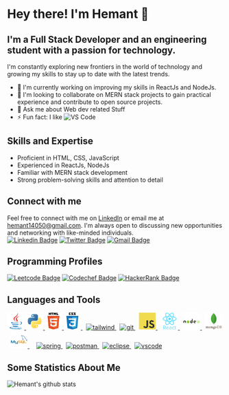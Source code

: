 # Hey there! I'm Hemant 👋

## I'm a Full Stack Developer and an engineering student with a passion for technology. 
I'm constantly exploring new frontiers in the world of technology and growing my skills to stay up to date with the latest trends.

- 🔭 I'm currently working on improving my skills in ReactJs and NodeJs.
- 👯 I'm looking to collaborate on MERN stack projects to gain practical experience and contribute to open source projects.
- 💬 Ask me about Web dev related Stuff
- ⚡ Fun fact: I like ![VS Code](https://img.shields.io/badge/VSCode-0078D4?style=for-the-badge&logo=visual%20studio%20code&logoColor=white)

## Skills and Expertise
- Proficient in HTML, CSS, JavaScript
- Experienced in ReactJs, NodeJs
- Familiar with MERN stack development
- Strong problem-solving skills and attention to detail

## Connect with me
Feel free to connect with me on [LinkedIn](linkedin.com/in/hemant14050) or email me at hemant14050@gmail.com. I'm always open to discussing new opportunities and networking with like-minded individuals. <br/>
 [![Linkedin Badge](https://img.shields.io/badge/LinkedIn-0077B5?style=for-the-badge&logo=linkedin&logoColor=white)](https://www.linkedin.com/in/hemant14050/) 
 [![Twitter Badge](https://img.shields.io/badge/Twitter-1DA1F2?style=for-the-badge&logo=twitter&logoColor=white)](https://twitter.com/hemant14050)
 [![Gmail Badge](https://img.shields.io/badge/Gmail-D14836?style=for-the-badge&logo=gmail&logoColor=white&link=mailto:hemant14050@gmail.com)](mailto:hemant14050@gmail.com)

## Programming Profiles
[![Leetcode Badge](https://img.shields.io/badge/-LeetCode-FFA116?style=for-the-badge&logo=LeetCode&logoColor=black)](https://www.leetcode.com/hemant_14050)
[![Codechef Badge](https://img.shields.io/badge/-CodeChef-5B4638?style=for-the-badge&logo=CodeChef&logoColor=white)](https://www.codechef.com/users/hemant_2910)
[![HackerRank Badge](https://img.shields.io/badge/-Hackerrank-2EC866?style=for-the-badge&logo=HackerRank&logoColor=white)](https://www.hackerrank.com/hemant14050)

## Languages and Tools
<p align="left"> 
 <a href="https://www.java.com" target="_blank" rel="noreferrer"> <img src="https://raw.githubusercontent.com/devicons/devicon/master/icons/java/java-original.svg" alt="java" width="40" height="40"/> </a> 
<a href="https://www.python.org" target="_blank" rel="noreferrer"> <img src="https://raw.githubusercontent.com/devicons/devicon/master/icons/python/python-original.svg" alt="python" width="40" height="40"/> </a> 
<a href="https://www.w3.org/html/" target="_blank" rel="noreferrer"> <img src="https://raw.githubusercontent.com/devicons/devicon/master/icons/html5/html5-original-wordmark.svg" alt="html5" width="40" height="40"/> </a> 
<a href="https://www.w3schools.com/css/" target="_blank" rel="noreferrer"> <img src="https://raw.githubusercontent.com/devicons/devicon/master/icons/css3/css3-original-wordmark.svg" alt="css3" width="40" height="40"/> </a> &nbsp;
 <a href="https://tailwindcss.com/" target="_blank" rel="noreferrer"> <img src="https://www.vectorlogo.zone/logos/tailwindcss/tailwindcss-icon.svg" alt="tailwind" width="40" height="40"/> </a> &nbsp;
<a href="https://git-scm.com/" target="_blank" rel="noreferrer"> <img src="https://www.vectorlogo.zone/logos/git-scm/git-scm-icon.svg" alt="git" width="40" height="40"/> </a> &nbsp;
<a href="https://developer.mozilla.org/en-US/docs/Web/JavaScript" target="_blank" rel="noreferrer"> <img src="https://raw.githubusercontent.com/devicons/devicon/master/icons/javascript/javascript-original.svg" alt="javascript" width="40" height="40"/> </a> &nbsp;
<a href="https://reactjs.org/" target="_blank" rel="noreferrer"> <img src="https://raw.githubusercontent.com/devicons/devicon/master/icons/react/react-original-wordmark.svg" alt="react" width="40" height="40"/> </a> &nbsp;
 <a href="https://nodejs.org" target="_blank" rel="noreferrer"> <img src="https://raw.githubusercontent.com/devicons/devicon/master/icons/nodejs/nodejs-original-wordmark.svg" alt="nodejs" width="40" height="40"/> </a> &nbsp;
<a href="https://www.mongodb.com/" target="_blank" rel="noreferrer"> <img src="https://raw.githubusercontent.com/devicons/devicon/master/icons/mongodb/mongodb-original-wordmark.svg" alt="mongodb" width="40" height="40"/> </a> &nbsp;
<a href="https://www.mysql.com/" target="_blank" rel="noreferrer"> <img src="https://raw.githubusercontent.com/devicons/devicon/master/icons/mysql/mysql-original-wordmark.svg" alt="mysql" width="40" height="40"/> </a> &nbsp; &nbsp;
<a href="https://spring.io/" target="_blank" rel="noreferrer"> <img src="https://www.vectorlogo.zone/logos/springio/springio-icon.svg" alt="spring" width="40" height="40"/> </a> &nbsp; 
<a href="https://postman.com" target="_blank" rel="noreferrer"> <img src="https://www.vectorlogo.zone/logos/getpostman/getpostman-icon.svg" alt="postman" width="40" height="40"/> </a> &nbsp; 
<a href="https://www.eclipse.org/" target="_blank" rel="noreferrer"> <img src="https://seekicon.com/free-icon-download/eclipse_2.svg" alt="eclipse" width="40" height="40"/> </a> &nbsp;
<a href="https://code.visualstudio.com" target="_blank" rel="noreferrer"> <img src="https://cdn.iconscout.com/icon/free/png-256/visual-studio-code-3251603-2724650.png?f=avif&w=128" alt="vscode" width="40" height="40"/> </a>
</p>

## Some Statistics About Me
![Hemant's github stats](https://github-readme-stats-sigma-five.vercel.app/api?username=hemant14050&include_all_commits=true&count_private=true&show_owner=true&show_icons=true&theme=merko)<br>
